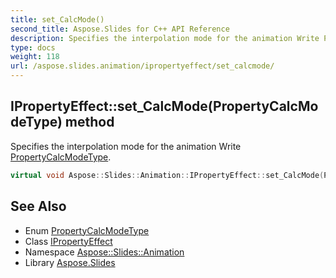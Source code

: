 ```yaml
---
title: set_CalcMode()
second_title: Aspose.Slides for C++ API Reference
description: Specifies the interpolation mode for the animation Write PropertyCalcModeType.
type: docs
weight: 118
url: /aspose.slides.animation/ipropertyeffect/set_calcmode/
---
```

## IPropertyEffect::set_CalcMode(PropertyCalcModeType) method


Specifies the interpolation mode for the animation Write [PropertyCalcModeType](../../propertycalcmodetype/).

```cpp
virtual void Aspose::Slides::Animation::IPropertyEffect::set_CalcMode(PropertyCalcModeType value)=0
```

## See Also

* Enum [PropertyCalcModeType](../../propertycalcmodetype/)
* Class [IPropertyEffect](../)
* Namespace [Aspose::Slides::Animation](../../)
* Library [Aspose.Slides](../../../)